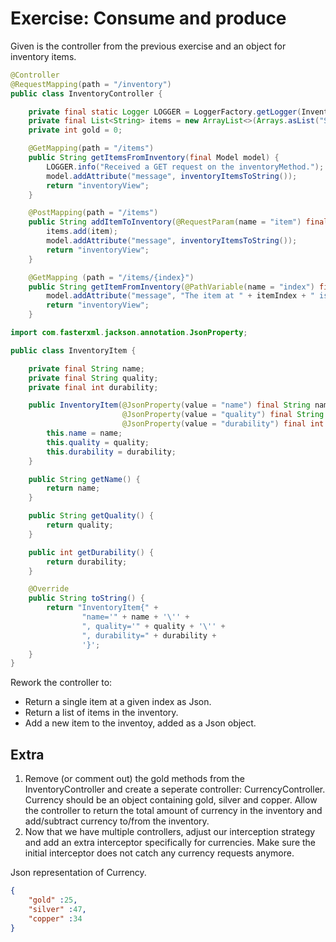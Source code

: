 # Exercise: Consume and produce

Given is the controller from the previous exercise and an object for inventory items.

```java
@Controller
@RequestMapping(path = "/inventory")
public class InventoryController {

    private final static Logger LOGGER = LoggerFactory.getLogger(InventoryController.class);
    private final List<String> items = new ArrayList<>(Arrays.asList("Sword", "Shield", "Mana Potion"));
    private int gold = 0;

    @GetMapping(path = "/items")
    public String getItemsFromInventory(final Model model) {
        LOGGER.info("Received a GET request on the inventoryMethod.");
        model.addAttribute("message", inventoryItemsToString());
        return "inventoryView";
    }

    @PostMapping(path = "/items")
    public String addItemToInventory(@RequestParam(name = "item") final String item, final Model model) {
        items.add(item);
        model.addAttribute("message", inventoryItemsToString());
        return "inventoryView";
    }

    @GetMapping (path = "/items/{index}")
    public String getItemFromInventory(@PathVariable(name = "index") final int itemIndex, final Model model) {
        model.addAttribute("message", "The item at " + itemIndex + " is " + items.get(itemIndex));
        return "inventoryView";
    }
```

```java
import com.fasterxml.jackson.annotation.JsonProperty;

public class InventoryItem {

    private final String name;
    private final String quality;
    private final int durability;

    public InventoryItem(@JsonProperty(value = "name") final String name,
                         @JsonProperty(value = "quality") final String quality,
                         @JsonProperty(value = "durability") final int durability) {
        this.name = name;
        this.quality = quality;
        this.durability = durability;
    }

    public String getName() {
        return name;
    }

    public String getQuality() {
        return quality;
    }

    public int getDurability() {
        return durability;
    }

    @Override
    public String toString() {
        return "InventoryItem{" +
                "name='" + name + '\'' +
                ", quality='" + quality + '\'' +
                ", durability=" + durability +
                '}';
    }
}
```

Rework the controller to:

* Return a single item at a given index as Json.
* Return a list of items in the inventory.
* Add a new item to the inventoy, added as a Json object.

## Extra

1. Remove (or comment out) the gold methods from the InventoryController and create a seperate controller: CurrencyController. Currency should be an object containing gold, silver and copper.
Allow the controller to return the total amount of currency in the inventory and add/subtract currency to/from the inventory.
2. Now that we have multiple controllers, adjust our interception strategy and add an extra interceptor specifically for currencies. Make sure the initial interceptor does not catch any currency requests anymore.

Json representation of Currency.

```json
{
    "gold" :25, 
    "silver" :47, 
    "copper" :34
}
```